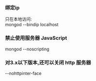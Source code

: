 ### 绑定ip  
只在本地访问:  
mongod --bindip localhost  

### 禁止使用服务器 JavaScript
mongod --noscripting

### 对3.x以下版本,还可以关闭 http 服务器
--nohttpinter-face